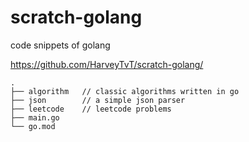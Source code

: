 # scratch-golang
code snippets of golang

https://github.com/HarveyTvT/scratch-golang/


```
.
├── algorithm   // classic algorithms written in go
├── json        // a simple json parser
├── leetcode    // leetcode problems
├── main.go     
└── go.mod

```
